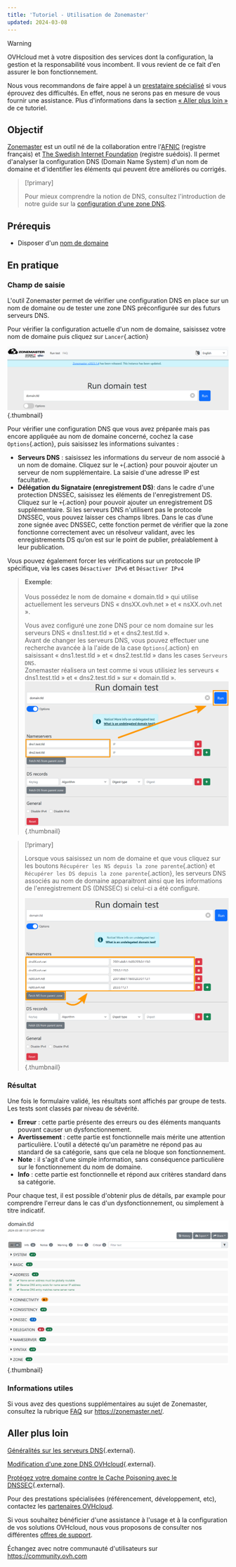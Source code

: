 ```yaml
---
title: 'Tutoriel - Utilisation de Zonemaster'
updated: 2024-03-08
---
```


> [!warning]
>
> OVHcloud met à votre disposition des services dont la configuration, la gestion et la responsabilité vous incombent. Il vous revient de ce fait d'en assurer le bon fonctionnement.
>
> Nous vous recommandons de faire appel à un [prestataire spécialisé](https://partner.ovhcloud.com/fr-ca/) si vous éprouvez des difficultés. En effet, nous ne serons pas en mesure de vous fournir une assistance. Plus d'informations dans la section [« Aller plus loin »](#go-further) de ce tutoriel.
>

## Objectif

[Zonemaster](https://zonemaster.net/fr/run-test) est un outil né de la collaboration entre l'[AFNIC](https://www.afnic.fr/) (registre français) et [The Swedish Internet Foundation](https://internetstiftelsen.se/en/) (registre suédois). Il permet d'analyser la configuration DNS (Domain Name System) d'un nom de domaine et d'identifier les éléments qui peuvent être améliorés ou corrigés.

> [!primary]
>
> Pour mieux comprendre la notion de DNS, consultez l'introduction de notre guide sur la [configuration d'une zone DNS](/pages/web_cloud/domains/dns_zone_edit).

## Prérequis

- Disposer d'un [nom de domaine](https://www.ovhcloud.com/fr-ca/domains/)

## En pratique

### Champ de saisie

L'outil Zonemaster permet de vérifier une configuration DNS en place sur un nom de domaine ou de tester une zone DNS préconfigurée sur des futurs serveurs DNS.

Pour vérifier la configuration actuelle d'un nom de domaine, saisissez votre nom de domaine puis cliquez sur `Lancer`{.action}

![Capture d'écran du formulaire de Zonemaster. Le domaine « domain.tld » a été saisi et est prêt à être testé.](images/run-domain-test.png){.thumbnail}

Pour vérifier une configuration DNS que vous avez préparée mais pas encore appliquée au nom de domaine concerné, cochez la case `Options`{.action}, puis saisissez les informations suivantes :

- **Serveurs DNS** : saisissez les informations du serveur de nom associé à un nom de domaine. Cliquez sur le `+`{.action} pour pouvoir ajouter un serveur de nom supplémentaire. La saisie d'une adresse IP est facultative.
- **Délégation du Signataire (enregistrement DS)**: dans le cadre d'une protection DNSSEC, saisissez les éléments de l'enregistrement DS. Cliquez sur le `+`{.action} pour pouvoir ajouter un enregistrement DS supplémentaire. Si les serveurs DNS n'utilisent pas le protocole DNSSEC, vous pouvez laisser ces champs libres. Dans le cas d’une zone signée avec DNSSEC, cette fonction permet de vérifier que la zone fonctionne correctement avec un résolveur validant, avec les enregistrements DS qu’on est sur le point de publier, préalablement à leur publication.

Vous pouvez également forcer les vérifications sur un protocole IP spécifique, via les cases `Désactiver IPv6` et `Désactiver IPv4`

> **Exemple**:<br><br> Vous possédez le nom de domaine « domain.tld » qui utilise actuellement les serveurs DNS « dnsXX.ovh.net » et  « nsXX.ovh.net ».
>
>Vous avez configuré une zone DNS pour ce nom domaine sur les serveurs DNS « dns1.test.tld » et « dns2.test.tld ».<br>
> Avant de changer les serveurs DNS, vous pouvez effectuer une recherche avancée à la l'aide de la case `Options`{.action} en saisissant « dns1.test.tld » et « dns2.test.tld » dans les cases `Serveurs DNS`.<br>
> Zonemaster réalisera un test comme si vous utilisiez les serveurs « dns1.test.tld » et « dns2.test.tld » sur « domain.tld ».<br>
> ![Capture d'écran des options avancées du formulaire de Zonemaster. Les deux serveurs de noms « dns1.test.tld » et « dns2.test.tld » ont été saisis dans la section « Serveurs de noms » du formulaire.](images/run-domain-test-nameservers-option.png){.thumbnail}

> [!primary]
>
> Lorsque vous saisissez un nom de domaine et que vous cliquez sur les boutons `Récupérer les NS depuis la zone parente`{.action} et `Récupérer les DS depuis la zone parente`{.action}, les serveurs DNS associés au nom de domaine apparaitront ainsi que les informations de l'enregistrement DS (DNSSEC) si celui-ci a été configuré.
>
> ![Capture d'écran de la page de résultats de Zonemaster pour le domaine « domain.tld ». La section « Adresses » est développée.](images/fetch-ns-from-parent-zone.png){.thumbnail}

### Résultat

Une fois le formulaire validé, les résultats sont affichés par groupe de tests. Les tests sont classés par niveau de sévérité.

- **Erreur** : cette partie présente des erreurs ou des éléments manquants pouvant causer un dysfonctionnement.
- **Avertissement** : cette partie est fonctionnelle mais mérite une attention particulière. L'outil a détecté qu'un paramètre ne répond pas au standard de sa catégorie, sans que cela ne bloque son fonctionnement.
- **Note** : il s'agit d'une simple information, sans conséquence particulière sur le fonctionnement du nom de domaine.
- **Info** : cette partie est fonctionnelle et répond aux critères standard dans sa catégorie.

Pour chaque test, il est possible d'obtenir plus de détails, par example pour comprendre l'erreur dans le cas d'un dysfonctionnement, ou simplement à titre indicatif.

![domains](images/domain-analysis.png){.thumbnail}

### Informations utiles

Si vous avez des questions supplémentaires au sujet de Zonemaster, consultez la rubrique [FAQ](https://zonemaster.net/fr/faq) sur <https://zonemaster.net/>.

## Aller plus loin <a name="go-further"></a>

[Généralités sur les serveurs DNS](/pages/web_cloud/domains/dns_server_general_information){.external}.

[Modification d'une zone DNS OVHcloud](/pages/web_cloud/domains/dns_zone_edit){.external}.

[Protégez votre domaine contre le Cache Poisoning avec le DNSSEC](https://www.ovhcloud.com/fr-ca/domains/dnssec/){.external}.

Pour des prestations spécialisées (référencement, développement, etc), contactez les [partenaires OVHcloud](https://partner.ovhcloud.com/fr-ca/).

Si vous souhaitez bénéficier d'une assistance à l'usage et à la configuration de vos solutions OVHcloud, nous vous proposons de consulter nos différentes [offres de support](/links//support).

Échangez avec notre communauté d'utilisateurs sur <https://community.ovh.com>